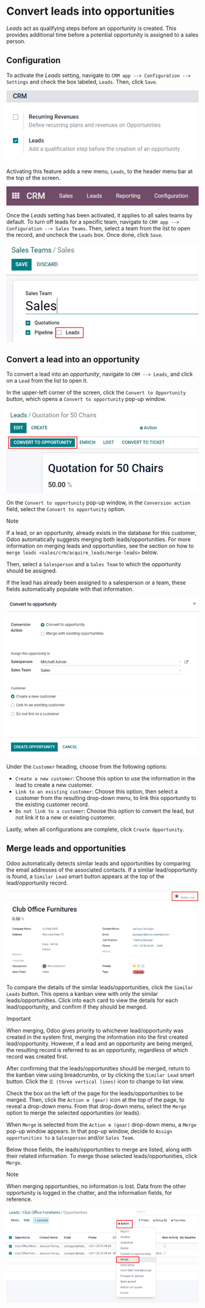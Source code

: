 # Convert leads into opportunities

*Leads* act as qualifying steps before an opportunity is created. This
provides additional time before a potential opportunity is assigned to a
sales person.

## Configuration

To activate the *Leads* setting, navigate to
`CRM app --> Configuration --> Settings` and check the box labeled,
`Leads`. Then, click `Save`.

<img src="convert/convert-leads-leads-setting.png" class="align-center"
alt="Leads setting on CRM configuration page." />

Activating this feature adds a new menu, `Leads`, to the header menu bar
at the top of the screen.

<img src="convert/convert-leads-leads-menu.png" class="align-center"
alt="Leads menu on CRM application." />

Once the *Leads* setting has been activated, it applies to all sales
teams by default. To turn off leads for a specific team, navigate to
`CRM app --> Configuration --> Sales Teams`. Then, select a team from
the list to open the record, and uncheck the `Leads` box. Once done,
click `Save`.

<img src="convert/convert-leads-leads-button.png" class="align-center"
alt="Leads menu on CRM application." />

## Convert a lead into an opportunity

To convert a lead into an *opportunity*, navigate to `CRM --> Leads`,
and click on a `Lead` from the list to open it.

In the upper-left corner of the screen, click the
`Convert to Opportunity` button, which opens a `Convert to opportunity`
pop-up window.

<img src="convert/convert-leads-convert-opp-button.png"
class="align-center"
alt="Create opportunity button on a lead record." />

On the `Convert to opportunity` pop-up window, in the
`Conversion action` field, select the `Convert to opportunity` option.

> [!NOTE]
> If a lead, or an opportunity, already exists in the database for this
> customer, Odoo automatically suggests merging both
> leads/opportunities. For more information on merging leads and
> opportunities, see the section on how to `merge leads
> <sales/crm/acquire_leads/merge-leads>` below.

Then, select a `Salesperson` and a `Sales Team` to which the opportunity
should be assigned.

If the lead has already been assigned to a salesperson or a team, these
fields automatically populate with that information.

<img src="convert/convert-leads-conversion-action.png"
class="align-center" alt="Create opportunity pop-up." />

Under the `Customer` heading, choose from the following options:

- `Create a new customer`: Choose this option to use the information in
  the lead to create a new customer.
- `Link to an existing customer`: Choose this option, then select a
  customer from the resulting drop-down menu, to link this opportunity
  to the existing customer record.
- `Do not link to a customer`: Choose this option to convert the lead,
  but not link it to a new or existing customer.

Lastly, when all configurations are complete, click
`Create Opportunity`.

## Merge leads and opportunities

Odoo automatically detects similar leads and opportunities by comparing
the email addresses of the associated contacts. If a similar
lead/opportunity is found, a `Similar Lead` smart button appears at the
top of the lead/opportunity record.

<img src="convert/convert-leads-similar-leads.png" class="align-center"
alt="Similar leads smart button." />

To compare the details of the similar leads/opportunities, click the
`Similar Leads` button. This opens a kanban view with only the similar
leads/opportunities. Click into each card to view the details for each
lead/opportunity, and confirm if they should be merged.

> [!IMPORTANT]
> When merging, Odoo gives priority to whichever lead/opportunity was
> created in the system first, merging the information into the first
> created lead/opportunity. However, if a lead and an opportunity are
> being merged, the resulting record is referred to as an opportunity,
> regardless of which record was created first.

After confirming that the leads/opportunities should be merged, return
to the kanban view using breadcrumbs, or by clicking the `Similar Lead`
smart button. Click the `☰
(three vertical lines)` icon to change to list view.

Check the box on the left of the page for the leads/opportunities to be
merged. Then, click the `Action ⚙️ (gear)` icon at the top of the page,
to reveal a drop-down menu. From that drop-down menu, select the `Merge`
option to merge the selected opportunities (or leads).

When `Merge` is selected from the `Action ⚙️ (gear)` drop-down menu, a
`Merge` pop-up window appears. In that pop-up window, decide to `Assign
opportunities to` a `Salesperson` and/or `Sales Team`.

Below those fields, the leads/opportunities to merge are listed, along
with their related information. To merge those selected
leads/opportunities, click `Merge`.

> [!NOTE]
> When merging opportunities, no information is lost. Data from the
> other opportunity is logged in the chatter, and the information
> fields, for reference.

<img src="convert/convert-leads-merge.png" class="align-center"
alt="Merge option from action menu in list view." />
